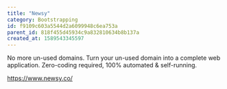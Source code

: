 ```yaml
---
title: "Newsy"
category: Bootstrapping
id: f9109c603a5544d2a6099948c6ea753a
parent_id: 818f455d45934c9a832810634b8b137a
created_at: 1589543345597
---
```


 No more un-used domains.
Turn your un-used domain into a complete web application.
Zero-coding required, 100% automated & self-running. 

https://www.newsy.co/
                